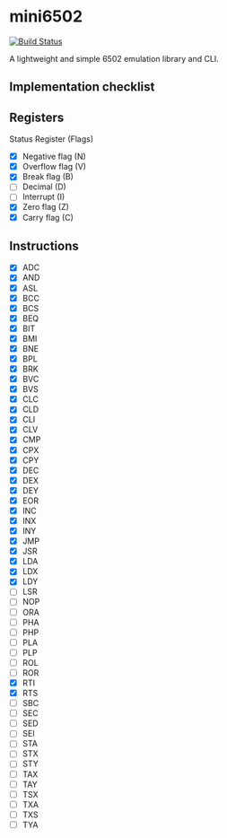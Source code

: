 # mini6502
[![Build Status][actions-badge]][actions-url]

[actions-badge]: https://github.com/ccarral/mini6502/actions/workflows/ci.yml/badge.svg
[actions-url]: https://github.com/ccarral/mini6502/actions/workflows/ci.yml 

A lightweight and simple 6502 emulation library and CLI.

## Implementation checklist

## Registers

Status Register (Flags)
  - [x] Negative flag (N)
  - [x] Overflow flag (V)
  - [x] Break flag (B)
  - [ ] Decimal (D)
  - [ ] Interrupt (I)
  - [x] Zero flag (Z)
  - [x] Carry flag (C)

## Instructions

- [x] ADC
- [x] AND
- [x] ASL
- [x] BCC
- [x] BCS
- [x] BEQ
- [x] BIT
- [x] BMI
- [x] BNE
- [x] BPL
- [x] BRK
- [x] BVC
- [x] BVS
- [x] CLC
- [x] CLD
- [x] CLI
- [x] CLV
- [x] CMP
- [x] CPX
- [x] CPY
- [x] DEC
- [x] DEX
- [x] DEY
- [x] EOR
- [x] INC
- [x] INX
- [x] INY
- [x] JMP
- [x] JSR
- [x] LDA
- [x] LDX
- [x] LDY
- [ ] LSR
- [ ] NOP
- [ ] ORA
- [ ] PHA
- [ ] PHP
- [ ] PLA
- [ ] PLP
- [ ] ROL
- [ ] ROR
- [x] RTI
- [x] RTS
- [ ] SBC
- [ ] SEC
- [ ] SED
- [ ] SEI
- [ ] STA
- [ ] STX
- [ ] STY
- [ ] TAX
- [ ] TAY
- [ ] TSX
- [ ] TXA
- [ ] TXS
- [ ] TYA
